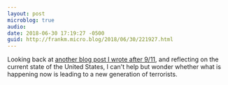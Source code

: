 ```yaml
---
layout: post
microblog: true
audio: 
date: 2018-06-30 17:19:27 -0500
guid: http://frankm.micro.blog/2018/06/30/221927.html
---
```

Looking back at [another blog post I wrote after 9/11](http://web.archive.org/web/20021016214953/http://fmcpherson.weblogger.com/2001/09/22), and reflecting on the current state of the United States, I can't help but wonder whether what is happening now is leading to a new generation of terrorists. 
